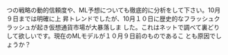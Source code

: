 つの戦略の動的信頼度や、ML予想についても徹底的に分析をして下さい。10月９日までは明確に上
  昇トレンドでしたが、10月１０日に歴史的なフラッシュクラッシュが起き仮想通貨市場が大暴落しま
  した。これはネットで調べて裏どりして欲しいです。現在のMLモデルが１０月９日前のものであるこ
  とも原因でしょうか？